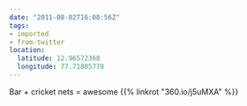 ```yaml
---
date: "2011-08-02T16:08:56Z"
tags:
- imported
- from-twitter
location:
  latitude: 12.96572368
  longitude: 77.71805778
---
```

Bar + cricket nets = awesome {{% linkrot "360.io/j5uMXA" %}}
